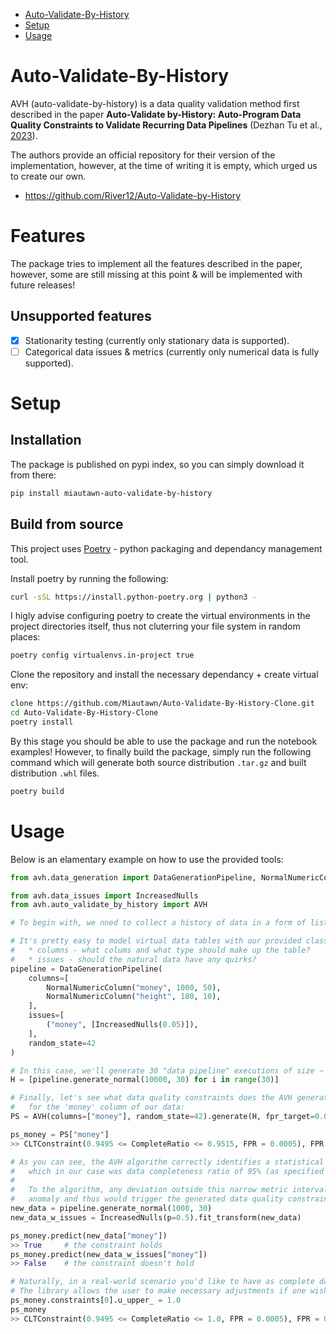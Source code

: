 * [Auto-Validate-By-History](#auto-validate-by-history)
* [Setup](#setup)
* [Usage](#usage)

# Auto-Validate-By-History
AVH (auto-validate-by-history) is a data quality validation method first described in the paper **Auto-Validate by-History: Auto-Program Data Quality Constraints to Validate Recurring Data Pipelines** (Dezhan Tu et al., [2023](https://arxiv.org/abs/2306.02421)).

The authors provide an official repository for their version of the implementation, however, at the time of writing it is empty, which urged us to create our own.
* https://github.com/River12/Auto-Validate-by-History

# Features
The package tries to implement all the features described in the paper, however, some are still missing at this point & will be implemented with future releases!
## Unsupported features
- [x] Stationarity testing (currently only stationary data is supported).
- [ ] Categorical data issues & metrics (currently only numerical data is fully supported).

# Setup
## Installation
The package is published on pypi index, so you can simply download it from there:
```bash
pip install miautawn-auto-validate-by-history
```

## Build from source
This project uses [Poetry](https://python-poetry.org/docs/#installation) - python packaging and dependancy management tool.

Install poetry by running the following:
```bash
curl -sSL https://install.python-poetry.org | python3 -
```

I higly advise configuring poetry to create the virtual environments in the project directories itself, thus not cluterring your file system in random places:
```bash
poetry config virtualenvs.in-project true
```

Clone the repository and install the necessary dependancy + create virtual env:
```bash
clone https://github.com/Miautawn/Auto-Validate-By-History-Clone.git
cd Auto-Validate-By-History-Clone
poetry install
```

By this stage you should be able to use the package and run the notebook examples!
However, to finally build the package, simply run the following command which will generate both source distribution `.tar.gz` and built distribution `.whl` files.
```bash
poetry build
```

# Usage
Below is an elamentary example on how to use the provided tools:
```python
from avh.data_generation import DataGenerationPipeline, NormalNumericColumn, BetaNumericColumn

from avh.data_issues import IncreasedNulls
from avh.auto_validate_by_history import AVH

# To begin with, we nned to collect a history of data in a form of list of dataframes.

# It's pretty easy to model virtual data tables with our provided classes like so:
#   * columns - what colums and what type should make up the table?
#   * issues - should the natural data have any quirks?
pipeline = DataGenerationPipeline(
    columns=[
        NormalNumericColumn("money", 1000, 50),
        NormalNumericColumn("height", 180, 10),
    ],
    issues=[
        ("money", [IncreasedNulls(0.05)]),
    ],
    random_state=42
)

# In this case, we'll generate 30 "data pipeline" executions of size ~ N(10000, 30)
H = [pipeline.generate_normal(10000, 30) for i in range(30)]

# Finally, let's see what data quality constraints does the AVH generate
#   for the 'money' column of our data:
PS = AVH(columns=["money"], random_state=42).generate(H, fpr_target=0.05)

ps_money = PS["money"]
>> CLTConstraint(0.9495 <= CompleteRatio <= 0.9515, FPR = 0.0005), FPR = 0.045966

# As you can see, the AVH algorithm correctly identifies a statistical invariate
#   which in our case was data completeness ratio of 95% (as specified in our data generation).
#
#   To the algorithm, any deviation outside this narrow metric interval would appear as an
#   anomaly and thus would trigger the generated data quality constraint.
new_data = pipeline.generate_normal(1000, 30)
new_data_w_issues = IncreasedNulls(p=0.5).fit_transform(new_data)

ps_money.predict(new_data["money"])
>> True     # the constraint holds
ps_money.predict(new_data_w_issues["money"])
>> False    # the constraint doesn't hold

# Naturally, in a real-world scenario you'd like to have as complete data as possible.
# The library allows the user to make necessary adjustments if one wishes to do so:
ps_money.constraints[0].u_upper_ = 1.0
ps_money
>> CLTConstraint(0.9495 <= CompleteRatio <= 1.0, FPR = 0.0005), FPR = 0.045966
```
